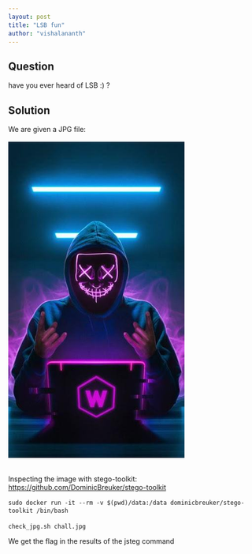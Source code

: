 ```yaml
---
layout: post
title: "LSB fun"
author: "vishalananth"
---
```


## Question

have you ever heard of LSB :) ?

## Solution

We are given a JPG file:
</br></br>![alt text](images/chall.jpg)</br></br>

Inspecting the image with stego-toolkit: https://github.com/DominicBreuker/stego-toolkit

```
sudo docker run -it --rm -v $(pwd)/data:/data dominicbreuker/stego-toolkit /bin/bash

check_jpg.sh chall.jpg
```

We get the flag in the results of the jsteg command